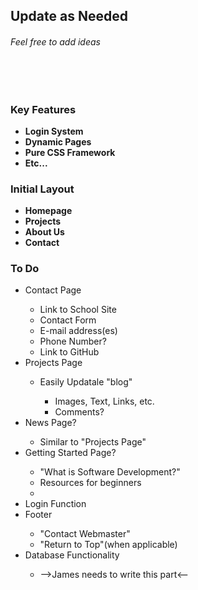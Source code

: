 

<h2>Update as Needed</h2>
<h6>Feel free to add ideas</h6>

<br />
<br />

<h3> Key Features </h3>
<ul> 
<li><strong>Login System</strong> </li>
<li><strong>Dynamic Pages </strong> </li>
<li><strong>Pure CSS Framework</strong> </li>
<li><strong>Etc...</strong> </li>
</ul>

<h3> Initial Layout </h3>
<ul>
<li><strong>Homepage</strong></li>
<li><strong>Projects</strong></li>
<li><strong>About Us</strong></li>
<li><strong>Contact</strong></li>
</ul>

<h3> To Do </h3>
<ul>
<li>Contact Page</li>
  <ul>
    <li>Link to School Site</li>
    <li>Contact Form</li>
    <li>E-mail address(es)</li>
    <li>Phone Number?</li>
    <li>Link to GitHub</li>
  </ul>
<li>Projects Page</li>
  <ul>
    <li>Easily Updatale "blog"</li>
      <ul>
        <li>Images, Text, Links, etc.</li>
        <li>Comments?</li>
      </ul>
  </ul>
  <li>News Page?</li>
    <ul>
      <li>Similar to "Projects Page"</li>
    </ul>
  <li>Getting Started Page?</li>
    <ul>
      <li>"What is Software Development?"</li>
      <li>Resources for beginners<li>
    </ul>
  <li>Login Function</li>
  <li>Footer</li>
    <ul>
      <li>"Contact Webmaster"</li>
      <li>"Return to Top"(when applicable)</li>
    </ul>
  <li>Database Functionality</li>
    <ul>
      <li>-->James needs to write this part<--</li>
    </ul>
</ul>
